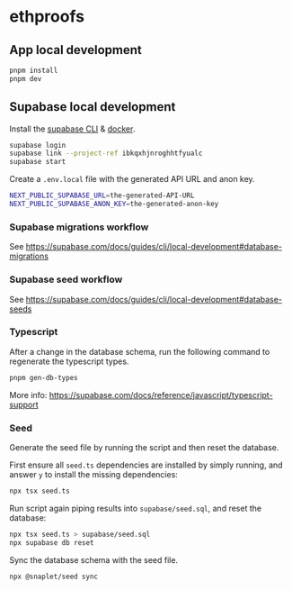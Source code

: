 # ethproofs

## App local development

```bash
pnpm install
pnpm dev
```

## Supabase local development

Install the [supabase CLI](https://supabase.com/docs/guides/cli/getting-started) & [docker](https://docs.docker.com/get-started/get-docker/).

```bash
supabase login
supabase link --project-ref ibkqxhjnroghhtfyualc
supabase start
```

Create a `.env.local` file with the generated API URL and anon key.

```bash
NEXT_PUBLIC_SUPABASE_URL=the-generated-API-URL
NEXT_PUBLIC_SUPABASE_ANON_KEY=the-generated-anon-key
```

### Supabase migrations workflow

See https://supabase.com/docs/guides/cli/local-development#database-migrations

### Supabase seed workflow

See https://supabase.com/docs/guides/cli/local-development#database-seeds

### Typescript

After a change in the database schema, run the following command to regenerate the typescript types.

```bash
pnpm gen-db-types
```

More info: https://supabase.com/docs/reference/javascript/typescript-support

### Seed

Generate the seed file by running the script and then reset the database.

First ensure all `seed.ts` dependencies are installed by simply running, and answer `y` to install the missing dependencies:

```bash
npx tsx seed.ts
```

Run script again piping results into `supabase/seed.sql`, and reset the database:

```bash
npx tsx seed.ts > supabase/seed.sql
npx supabase db reset
```

Sync the database schema with the seed file.

```bash
npx @snaplet/seed sync
```
